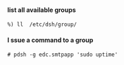 #### list all available groups
```
%) ll  /etc/dsh/group/
```
#### I ssue a command to a group
```
# pdsh -g edc.smtpapp 'sudo uptime'
````
